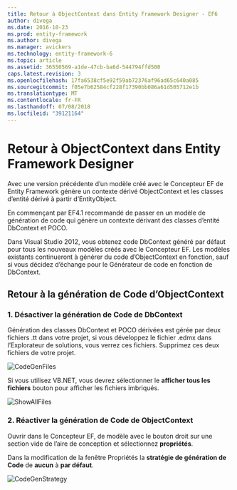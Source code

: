```yaml
---
title: Retour à ObjectContext dans Entity Framework Designer - EF6
author: divega
ms.date: 2016-10-23
ms.prod: entity-framework
ms.author: divega
ms.manager: avickers
ms.technology: entity-framework-6
ms.topic: article
ms.assetid: 36550569-a1de-47cb-ba6d-544794ffd500
caps.latest.revision: 3
ms.openlocfilehash: 17fa6538cf5e92f59ab72376af96ad65c640a085
ms.sourcegitcommit: f05e7b62584cf228f17390bb086a61d505712e1b
ms.translationtype: MT
ms.contentlocale: fr-FR
ms.lasthandoff: 07/08/2018
ms.locfileid: "39121164"
---
```

# <a name="reverting-to-objectcontext-in-entity-framework-designer"></a>Retour à ObjectContext dans Entity Framework Designer
Avec une version précédente d’un modèle créé avec le Concepteur EF de Entity Framework génère un contexte dérivé ObjectContext et les classes d’entité dérivé à partir d’EntityObject.

En commençant par EF4.1 recommandé de passer en un modèle de génération de code qui génère un contexte dérivant des classes d’entité DbContext et POCO.

Dans Visual Studio 2012, vous obtenez code DbContext généré par défaut pour tous les nouveaux modèles créés avec le Concepteur EF. Les modèles existants continueront à générer du code d’ObjectContext en fonction, sauf si vous décidez d’échange pour le Générateur de code en fonction de DbContext.

## <a name="reverting-back-to-objectcontext-code-generation"></a>Retour à la génération de Code d’ObjectContext

### <a name="1-disable-dbcontext-code-generation"></a>1. Désactiver la génération de Code de DbContext

Génération des classes DbContext et POCO dérivées est gérée par deux fichiers .tt dans votre projet, si vous développez le fichier .edmx dans l’Explorateur de solutions, vous verrez ces fichiers. Supprimez ces deux fichiers de votre projet.

![CodeGenFiles](~/ef6/media/codegenfiles.png)

Si vous utilisez VB.NET, vous devrez sélectionner le **afficher tous les fichiers** bouton pour afficher les fichiers imbriqués.

![ShowAllFiles](~/ef6/media/showallfiles.png)

### <a name="2-re-enable-objectcontext-code-generation"></a>2. Réactiver la génération de Code de ObjectContext

Ouvrir dans le Concepteur EF, de modèle avec le bouton droit sur une section vide de l’aire de conception et sélectionnez **propriétés**.

Dans la modification de la fenêtre Propriétés la **stratégie de génération de Code** de **aucun** à **par défaut**.

![CodeGenStrategy](~/ef6/media/codegenstrategy.png)
